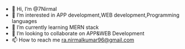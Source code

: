 - 👋 Hi, I’m @7Nirmal
- 👀 I’m interested in APP development,WEB development,Programming languages
- 🌱 I’m currently learning MERN stack
- 💞️ I’m looking to collaborate on APP&WEB Development
- 📫 How to reach me ra.nirmalkumar96@gmail.com

<!---
7Nirmal/7Nirmal is a ✨ special ✨ repository because its `README.md` (this file) appears on your GitHub profile.
You can click the Preview link to take a look at your changes.
--->
